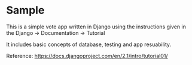 # Sample

This is a simple vote app written in Django using the instructions given in the Django -> Documentation -> Tutorial

It includes basic concepts of database, testing and app resuability.

Reference: https://docs.djangoproject.com/en/2.1/intro/tutorial01/
